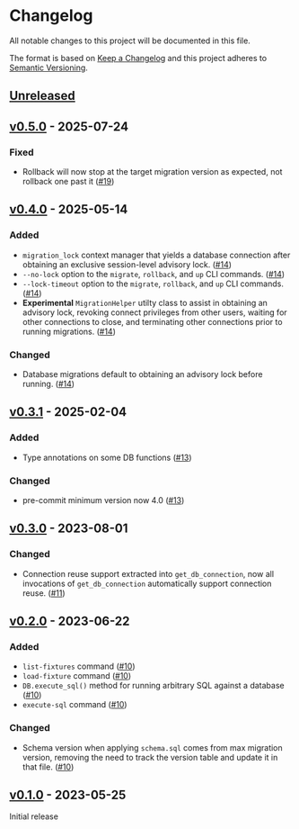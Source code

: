 # Changelog

All notable changes to this project will be documented in this file.

The format is based on [Keep a Changelog](http://keepachangelog.com/en/1.0.0/)
and this project adheres to [Semantic Versioning](http://semver.org/spec/v2.0.0.html).

## [Unreleased]

## [v0.5.0] - 2025-07-24

### Fixed

- Rollback will now stop at the target migration version as expected, not
  rollback one past it ([#19])

## [v0.4.0] - 2025-05-14

### Added

- `migration_lock` context manager that yields a database connection after obtaining
  an exclusive session-level advisory lock. ([#14])
- `--no-lock` option to the `migrate`, `rollback`, and `up` CLI commands. ([#14])
- `--lock-timeout` option to the `migrate`, `rollback`, and `up` CLI commands. ([#14])
- **Experimental** `MigrationHelper` utilty class to assist in obtaining an advisory
  lock, revoking connect privileges from other users, waiting for other connections to
  close, and terminating other connections prior to running migrations. ([#14])

### Changed

- Database migrations default to obtaining an advisory lock before running. ([#14])

## [v0.3.1] - 2025-02-04

### Added

- Type annotations on some DB functions ([#13])

### Changed

- pre-commit minimum version now 4.0 ([#13])

## [v0.3.0] - 2023-08-01

### Changed

- Connection reuse support extracted into `get_db_connection`, now all
  invocations of `get_db_connection` automatically support connection reuse.
  ([#11])

## [v0.2.0] - 2023-06-22

### Added

- `list-fixtures` command ([#10])
- `load-fixture` command ([#10])
- `DB.execute_sql()` method for running arbitrary SQL against a database ([#10])
- `execute-sql` command ([#10])

### Changed

- Schema version when applying `schema.sql` comes from max migration version,
  removing the need to track the version table and update it in that file. ([#10])

## [v0.1.0] - 2023-05-25

Initial release

[unreleased]: https://github.com/element84/dbami/compare/v0.5.0...main
[v0.5.0]: https://github.com/element84/dbami/compare/v0.4.0...v0.5.0
[v0.4.0]: https://github.com/element84/dbami/compare/v0.3.1...v0.4.0
[v0.3.1]: https://github.com/element84/dbami/compare/v0.3.0...v0.3.1
[v0.3.0]: https://github.com/element84/dbami/compare/v0.2.0...v0.3.0
[v0.2.0]: https://github.com/element84/dbami/compare/v0.1.0...v0.2.0
[v0.1.0]: https://github.com/element84/dbami/tree/v0.1.0

[#10]: https://github.com/Element84/dbami/pull/10
[#11]: https://github.com/Element84/dbami/pull/11
[#13]: https://github.com/Element84/dbami/pull/13
[#14]: https://github.com/Element84/dbami/pull/14
[#19]: https://github.com/Element84/dbami/pull/19
